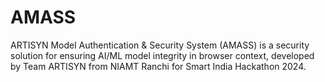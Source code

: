 # AMASS
ARTISYN Model Authentication &amp; Security System (AMASS) is a security solution for ensuring AI/ML model integrity in browser context, developed by Team ARTISYN from NIAMT Ranchi for Smart India Hackathon 2024.

